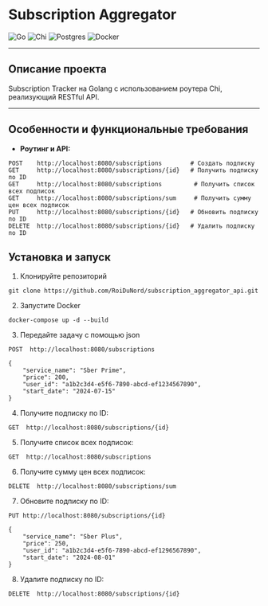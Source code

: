 # Subscription Aggregator

![Go](https://img.shields.io/badge/go-%2300ADD8.svg?style=for-the-badge&logo=go&logoColor=white)
![Chi](https://img.shields.io/badge/chi-%23000000.svg?style=for-the-badge&logo=&logoColor=white)
![Postgres](https://img.shields.io/badge/postgres-%23316192.svg?style=for-the-badge&logo=postgresql&logoColor=white)
![Docker](https://img.shields.io/badge/docker-%230db7ed.svg?style=for-the-badge&logo=docker&logoColor=white)

---

## Описание проекта

Subscription Tracker на Golang с использованием роутера Chi, реализующий RESTful API.

---

## Особенности и функциональные требования

- **Роутинг и API:**
```
POST    http://localhost:8080/subscriptions        # Создать подписку
GET     http://localhost:8080/subscriptions/{id}   # Получить подписку по ID
GET     http://localhost:8080/subscriptions         # Получить список всех подписок
GET     http://localhost:8080/subscriptions/sum     # Получить сумму цен всех подписок
PUT     http://localhost:8080/subscriptions/{id}   # Обновить подписку по ID
DELETE  http://localhost:8080/subscriptions/{id}   # Удалить подписку по ID

```

## Установка и запуск

1. Клонируйте репозиторий

```
git clone https://github.com/RoiDuNord/subscription_aggregator_api.git
```

2. Запустите Docker

```
docker-compose up -d --build
```

3. Передайте задачу с помощью json

```
POST  http://localhost:8080/subscriptions

{
    "service_name": "Sber Prime",
    "price": 200,
    "user_id": "a1b2c3d4-e5f6-7890-abcd-ef1234567890",
    "start_date": "2024-07-15"
}
```

4. Получите подписку по ID:

```
GET  http://localhost:8080/subscriptions/{id}
```

5. Получите список всех подписок:

```
GET  http://localhost:8080/subscriptions
```

6. Получите сумму цен всех подписок:

```
DELETE  http://localhost:8080/subscriptions/sum
```

7. Обновите подписку по ID:

```
PUT http://localhost:8080/subscriptions/{id}

{
    "service_name": "Sber Plus",
    "price": 250,
    "user_id": "a1b2c3d4-e5f6-7890-abcd-ef1296567890",
    "start_date": "2024-08-01"
}
```

8. Удалите подписку по ID:

```
DELETE  http://localhost:8080/subscriptions/{id}
```